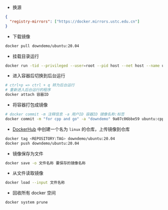 * 换源

```json
{
  "registry-mirrors": ["https://docker.mirrors.ustc.edu.cn"]
}
```

* 下载镜像

```sh
docker pull downdemo/ubuntu:20.04
```

* 挂载目录运行

```sh
docker run -tid --privileged --user=root --pid host --net host --name ub20 -v C:/docker:/shared <IMAGE_ID>
```

* 进入容器后切换到后台运行

```sh
# ctrl+p => ctrl + q 转为后台运行
# 重新进入后台运行的程序
docker attach 容器ID
```

* 将容器打包成镜像

```sh
# docker commit -m 注释信息 -a 用户ID 容器ID 镜像名称:标签
docker commit -m "for cpp and go" -a "downdemo" 9a07c06bbe59 ubuntu:cpp_go
```

* [DockerHub](https://cloud.docker.com/repository/list) 中创建一个名为 `linux` 的仓库，上传镜像到仓库

```sh
docker tag <REPOSITORY:TAG> downdemo/ubuntu:20.04
docker push downdemo/ubuntu:20.04
```

* 镜像保存为文件

```sh
docker save -o 文件名称 要保存的镜像名称
```

* 从文件读取镜像

```sh
docker load --input 文件名称
```

* 回收所有 docker 空间

```sh
docker system prune
```
